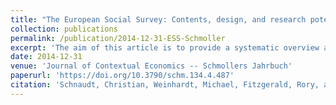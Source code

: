 ```yaml
---
title: "The European Social Survey: Contents, design, and research potential (peer-reviewed journal article)"
collection: publications
permalink: /publication/2014-12-31-ESS-Schmoller
excerpt: 'The aim of this article is to provide a systematic overview and assessment of the contents, design and research potential of the ESS. To this end, the article outlines the contents of the first seven waves of the ESS, designates exemplary research designs and questions to be analysed with the individual- and contextual-level data provided by the ESS project, and provides information on how to obtain access to the ESS data. In addition, it highlights the methodology employed by the ESS, giving particular emphasis to questionnaire design and development, sampling procedures, as well as fieldwork, data collection, and data processing. To exemplify the practical implications and challenges of applying the ESS methodology, the article presents a detailed account of the contents and implementation of the ESS in Germany. It also contains information about additional resources connected with the ESS, such as the ESS EduNet online tutorials or the ESS Bibliography. The article concludes with a summary of the most important aspects of the ESS and highlights its research potential in comparison with other data sources.'
date: 2014-12-31
venue: 'Journal of Contextual Economics -- Schmollers Jahrbuch'
paperurl: 'https://doi.org/10.3790/schm.134.4.487'
citation: 'Schnaudt, Christian, Weinhardt, Michael, Fitzgerald, Rory, and Liebig, Stefan (2014). &quot;The European Social Survey: Contents, design, and research potential.&quot; <i>Journal of Contextual Economics -- Schmollers Jahrbuch</i> 134(4), 487-506.'
---
```

